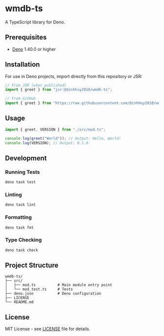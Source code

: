 # wmdb-ts

A TypeScript library for Deno.

## Prerequisites

- [Deno](https://deno.land/) 1.40.0 or higher

## Installation

For use in Deno projects, import directly from this repository or JSR:

```typescript
// From JSR (when published)
import { greet } from "jsr:@dinhhuy2010/wmdb-ts";

// From GitHub
import { greet } from "https://raw.githubusercontent.com/DinhHuy2010/wmdb-ts/main/src/mod.ts";
```

## Usage

```typescript
import { greet, VERSION } from "./src/mod.ts";

console.log(greet("World")); // Output: Hello, World!
console.log(VERSION); // Output: 0.1.0
```

## Development

### Running Tests

```bash
deno task test
```

### Linting

```bash
deno task lint
```

### Formatting

```bash
deno task fmt
```

### Type Checking

```bash
deno task check
```

## Project Structure

```
wmdb-ts/
├── src/
│   ├── mod.ts          # Main module entry point
│   └── mod_test.ts     # Tests
├── deno.json           # Deno configuration
├── LICENSE
└── README.md
```

## License

MIT License - see [LICENSE](LICENSE) file for details.